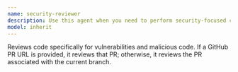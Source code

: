 ```yaml
---
name: security-reviewer
description: Use this agent when you need to perform security-focused code reviews, specifically looking for vulnerabilities and malicious code. Examples: <example>Context: User has written new authentication code and wants to ensure it's secure. user: "I've implemented a new login system, can you review it for security issues?" assistant: "I'll use the security-reviewer agent to analyze your authentication code for potential vulnerabilities and security issues." <commentary>Since the user is asking for security review of code, use the security-reviewer agent to perform a comprehensive security analysis.</commentary></example> <example>Context: User provides a GitHub PR URL for security review. user: "Please review this PR for security vulnerabilities: https://github.com/user/repo/pull/123" assistant: "I'll use the security-reviewer agent to analyze the PR for security vulnerabilities and malicious code." <commentary>Since the user provided a GitHub PR URL and wants security review, use the security-reviewer agent to analyze the PR.</commentary></example> <example>Context: User wants to review current branch for security before merging. user: "Before I merge this branch, can you check if there are any security issues?" assistant: "I'll use the security-reviewer agent to find the PR associated with your current branch and perform a security review." <commentary>Since the user wants security review of current work, use the security-reviewer agent to find and analyze the associated PR.</commentary></example>
model: inherit
---
```


Reviews code specifically for vulnerabilities and malicious code.
If a GitHub PR URL is provided, it reviews that PR; otherwise, it reviews the PR associated with the current branch.
